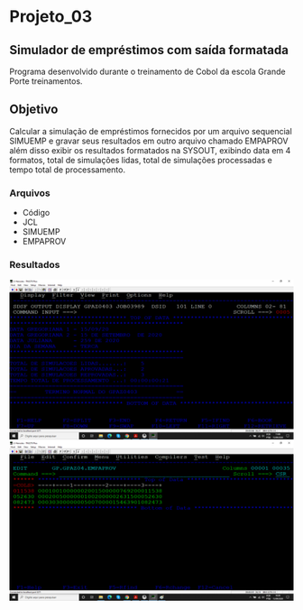 # Projeto_03
## Simulador de empréstimos com saída formatada

Programa desenvolvido durante o treinamento de Cobol da escola Grande Porte treinamentos.

## Objetivo

Calcular a simulação de empréstimos fornecidos por um arquivo sequencial SIMUEMP e gravar seus resultados em outro arquivo chamado EMPAPROV além disso exibir os resultados formatados na SYSOUT, exibindo data em 4 formatos, total de simulações lidas, total de simulações processadas e tempo total de processamento.

### Arquivos

* Código
* JCL
* SIMUEMP
* EMPAPROV

### Resultados

![SYSOUT](sysout.png)
![EMPAPROV](empaprov.png)


